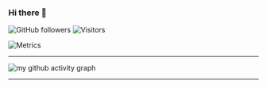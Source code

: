 ### Hi there 👋

![GitHub followers](https://img.shields.io/github/followers/VenomStyx?label=Follow&style=social)
![Visitors](https://visitor-badge.glitch.me/badge?page_id=VenomStyx)

![Metrics](https://metrics.lecoq.io/VenomStyx)

<hr>

![my github activity graph](https://activity-graph.herokuapp.com/graph?username=VenomStyx&bg_color=22272e&color=9BE8A8&line=9BE8A8&point=40C363&area=false&hide_border=true)

<hr>

<!--
**VenomStyx/VenomStyx** is a ✨ _special_ ✨ repository because its `README.md` (this file) appears on your GitHub profile.

Here are some ideas to get you started:

- 🔭 I’m currently working on ...
- 🌱 I’m currently learning ...
- 👯 I’m looking to collaborate on ...
- 🤔 I’m looking for help with ...
- 💬 Ask me about ...
- 📫 How to reach me: ...
- 😄 Pronouns: ...
- ⚡ Fun fact: ...
-->
